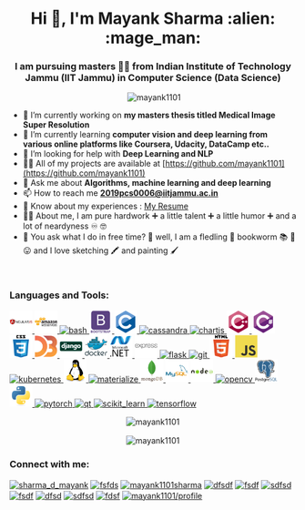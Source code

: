 <h1 align="center">Hi 👋, I'm Mayank Sharma :alien: :mage_man:</h1>
<h3 align="center">I am pursuing masters 👨‍🎓 from Indian Institute of Technology Jammu (IIT Jammu) in Computer Science (Data Science)</h3>


<p align="center">
<a href="https://sourcerer.io/mayank1101"><img src="https://img.shields.io/badge/Mayank-Sharma-orange.svg" alt=""></a>
<img src="https://komarev.com/ghpvc/?username=mayank1101" alt="mayank1101" /> 
</p>


- 🔭 I’m currently working on **my masters thesis titled Medical Image Super Resolution**
- 🌱 I’m currently learning **computer vision and deep learning from various online platforms like Coursera, Udacity, DataCamp etc..**
- 🤝 I’m looking for help with **Deep Learning and NLP**
- 👨‍💻 All of my projects are available at [https://github.com/mayank1101](https://github.com/mayank1101)
- 💬 Ask me about **Algorithms, machine learning and deep learning**
- 📫 How to reach me **2019pcs0006@iitjammu.ac.in**
- 📄 Know about my experiences : [My Resume](https://drive.google.com/file/d/1dk2IHMQdvL06nxeSCcSZzsdqOwVPxcxB/view?usp=sharing)
- 👨‍🎓 About me, I am pure hardwork ➕ a little talent ➕ a little humor ➕ and a lot of neardyness ♾️ 🤓
- 🦻 You ask what I do in free time? 🤔 well, I am a fledling 🐥 bookworm 📚 🐛 😛 and I love sketching 🖍️ and painting 🖌️

&nbsp;
<h3 align="left">Languages and Tools:</h3>
<p align="left"> <a href="https://angular.io" target="_blank"> <img src="https://raw.githubusercontent.com/devicons/devicon/master/icons/angularjs/angularjs-original-wordmark.svg" alt="angularjs" width="40" height="40"/> </a> <a href="https://aws.amazon.com" target="_blank"> <img src="https://raw.githubusercontent.com/devicons/devicon/master/icons/amazonwebservices/amazonwebservices-original-wordmark.svg" alt="aws" width="40" height="40"/> </a> <a href="https://www.gnu.org/software/bash/" target="_blank"> <img src="https://www.vectorlogo.zone/logos/gnu_bash/gnu_bash-icon.svg" alt="bash" width="40" height="40"/> </a> <a href="https://getbootstrap.com" target="_blank"> <img src="https://raw.githubusercontent.com/devicons/devicon/master/icons/bootstrap/bootstrap-plain-wordmark.svg" alt="bootstrap" width="40" height="40"/> </a> <a href="https://www.cprogramming.com/" target="_blank"> <img src="https://raw.githubusercontent.com/devicons/devicon/master/icons/c/c-original.svg" alt="c" width="40" height="40"/> </a> <a href="https://cassandra.apache.org/" target="_blank"> <img src="https://www.vectorlogo.zone/logos/apache_cassandra/apache_cassandra-icon.svg" alt="cassandra" width="40" height="40"/> </a> <a href="https://www.chartjs.org" target="_blank"> <img src="https://www.chartjs.org/media/logo-title.svg" alt="chartjs" width="40" height="40"/> </a> <a href="https://www.w3schools.com/cpp/" target="_blank"> <img src="https://raw.githubusercontent.com/devicons/devicon/master/icons/cplusplus/cplusplus-original.svg" alt="cplusplus" width="40" height="40"/> </a> <a href="https://www.w3schools.com/cs/" target="_blank"> <img src="https://raw.githubusercontent.com/devicons/devicon/master/icons/csharp/csharp-original.svg" alt="csharp" width="40" height="40"/> </a> <a href="https://www.w3schools.com/css/" target="_blank"> <img src="https://raw.githubusercontent.com/devicons/devicon/master/icons/css3/css3-original-wordmark.svg" alt="css3" width="40" height="40"/> </a> <a href="https://d3js.org/" target="_blank"> <img src="https://raw.githubusercontent.com/devicons/devicon/master/icons/d3js/d3js-original.svg" alt="d3js" width="40" height="40"/> </a> <a href="https://www.djangoproject.com/" target="_blank"> <img src="https://raw.githubusercontent.com/devicons/devicon/master/icons/django/django-original.svg" alt="django" width="40" height="40"/> </a> <a href="https://www.docker.com/" target="_blank"> <img src="https://raw.githubusercontent.com/devicons/devicon/master/icons/docker/docker-original-wordmark.svg" alt="docker" width="40" height="40"/> </a> <a href="https://dotnet.microsoft.com/" target="_blank"> <img src="https://raw.githubusercontent.com/devicons/devicon/master/icons/dot-net/dot-net-original-wordmark.svg" alt="dotnet" width="40" height="40"/> </a> <a href="https://expressjs.com" target="_blank"> <img src="https://raw.githubusercontent.com/devicons/devicon/master/icons/express/express-original-wordmark.svg" alt="express" width="40" height="40"/> </a> <a href="https://flask.palletsprojects.com/" target="_blank"> <img src="https://www.vectorlogo.zone/logos/pocoo_flask/pocoo_flask-icon.svg" alt="flask" width="40" height="40"/> </a> <a href="https://git-scm.com/" target="_blank"> <img src="https://www.vectorlogo.zone/logos/git-scm/git-scm-icon.svg" alt="git" width="40" height="40"/> </a> <a href="https://www.w3.org/html/" target="_blank"> <img src="https://raw.githubusercontent.com/devicons/devicon/master/icons/html5/html5-original-wordmark.svg" alt="html5" width="40" height="40"/> </a> <a href="https://developer.mozilla.org/en-US/docs/Web/JavaScript" target="_blank"> <img src="https://raw.githubusercontent.com/devicons/devicon/master/icons/javascript/javascript-original.svg" alt="javascript" width="40" height="40"/> </a> <a href="https://kubernetes.io" target="_blank"> <img src="https://www.vectorlogo.zone/logos/kubernetes/kubernetes-icon.svg" alt="kubernetes" width="40" height="40"/> </a> <a href="https://www.linux.org/" target="_blank"> <img src="https://raw.githubusercontent.com/devicons/devicon/master/icons/linux/linux-original.svg" alt="linux" width="40" height="40"/> </a> <a href="https://materializecss.com/" target="_blank"> <img src="https://raw.githubusercontent.com/prplx/svg-logos/5585531d45d294869c4eaab4d7cf2e9c167710a9/svg/materialize.svg" alt="materialize" width="40" height="40"/> </a> <a href="https://www.mongodb.com/" target="_blank"> <img src="https://raw.githubusercontent.com/devicons/devicon/master/icons/mongodb/mongodb-original-wordmark.svg" alt="mongodb" width="40" height="40"/> </a> <a href="https://www.mysql.com/" target="_blank"> <img src="https://raw.githubusercontent.com/devicons/devicon/master/icons/mysql/mysql-original-wordmark.svg" alt="mysql" width="40" height="40"/> </a> <a href="https://nodejs.org" target="_blank"> <img src="https://raw.githubusercontent.com/devicons/devicon/master/icons/nodejs/nodejs-original-wordmark.svg" alt="nodejs" width="40" height="40"/> </a> <a href="https://opencv.org/" target="_blank"> <img src="https://www.vectorlogo.zone/logos/opencv/opencv-icon.svg" alt="opencv" width="40" height="40"/> </a> <a href="https://www.postgresql.org" target="_blank"> <img src="https://raw.githubusercontent.com/devicons/devicon/master/icons/postgresql/postgresql-original-wordmark.svg" alt="postgresql" width="40" height="40"/> </a> <a href="https://www.python.org" target="_blank"> <img src="https://raw.githubusercontent.com/devicons/devicon/master/icons/python/python-original.svg" alt="python" width="40" height="40"/> </a> <a href="https://pytorch.org/" target="_blank"> <img src="https://www.vectorlogo.zone/logos/pytorch/pytorch-icon.svg" alt="pytorch" width="40" height="40"/> </a> <a href="https://www.qt.io/" target="_blank"> <img src="https://upload.wikimedia.org/wikipedia/commons/0/0b/Qt_logo_2016.svg" alt="qt" width="40" height="40"/> </a> <a href="https://scikit-learn.org/" target="_blank"> <img src="https://upload.wikimedia.org/wikipedia/commons/0/05/Scikit_learn_logo_small.svg" alt="scikit_learn" width="40" height="40"/> </a> <a href="https://www.tensorflow.org" target="_blank"> <img src="https://www.vectorlogo.zone/logos/tensorflow/tensorflow-icon.svg" alt="tensorflow" width="40" height="40"/> </a> </p>


<p align="center"><img align="center" src="https://github-readme-streak-stats.herokuapp.com/?user=mayank1101&" alt="mayank1101" /></p>
<p align="center"><img align="center" src="https://github-readme-stats.vercel.app/api?username=mayank1101&show_icons=true" alt="mayank1101" /></p>


<h3 align="left">Connect with me:</h3>
<p align="left">
<a href="https://twitter.com/sharma_d_mayank" target="blank"><img align="center" src="https://cdn.jsdelivr.net/npm/simple-icons@3.0.1/icons/twitter.svg" alt="sharma_d_mayank" height="30" width="40" /></a>
<a href="https://linkedin.com/in/mayank-sharma-93a48289" target="blank"><img align="center" src="https://cdn.jsdelivr.net/npm/simple-icons@3.0.1/icons/linkedin.svg" alt="fsfds" height="30" width="40" /></a>
<a href="https://kaggle.com/mayank1101sharma" target="blank"><img align="center" src="https://cdn.jsdelivr.net/npm/simple-icons@3.0.1/icons/kaggle.svg" alt="mayank1101sharma" height="30" width="40" /></a>
<a href="https://www.facebook.com/sharma.d.mayank/" target="blank"><img align="center" src="https://cdn.jsdelivr.net/npm/simple-icons@3.0.1/icons/facebook.svg" alt="dfsdf" height="30" width="40" /></a>
<a href="https://instagram.com/sharma.d.mayank" target="blank"><img align="center" src="https://cdn.jsdelivr.net/npm/simple-icons@3.0.1/icons/instagram.svg" alt="fsdf" height="30" width="40" /></a>
<a href="https://medium.com/sdfsd" target="blank"><img align="center" src="https://cdn.jsdelivr.net/npm/simple-icons@3.0.1/icons/medium.svg" alt="sdfsd" height="30" width="40" /></a>
<a href="https://www.codechef.com/users/mayank1101" target="blank"><img align="center" src="https://cdn.jsdelivr.net/npm/simple-icons@3.1.0/icons/codechef.svg" alt="fsdf" height="30" width="40" /></a>
<a href="https://www.hackerrank.com/2019pcs0006" target="blank"><img align="center" src="https://cdn.jsdelivr.net/npm/simple-icons@3.0.1/icons/hackerrank.svg" alt="dfsd" height="30" width="40" /></a>
<a href="https://codeforces.com/profile/mayank1101" target="blank"><img align="center" src="https://cdn.jsdelivr.net/npm/simple-icons@3.0.1/icons/codeforces.svg" alt="sdfsd" height="30" width="40" /></a>
<a href="https://leetcode.com/mayank1101/" target="blank"><img align="center" src="https://cdn.jsdelivr.net/npm/simple-icons@3.0.1/icons/leetcode.svg" alt="fdsf" height="30" width="40" /></a>
<a href="https://auth.geeksforgeeks.org/user/mayank1101/profile" target="blank"><img align="center" src="https://cdn.jsdelivr.net/npm/simple-icons@3.0.1/icons/geeksforgeeks.svg" alt="mayank1101/profile" height="30" width="30" /></a>
</p>
